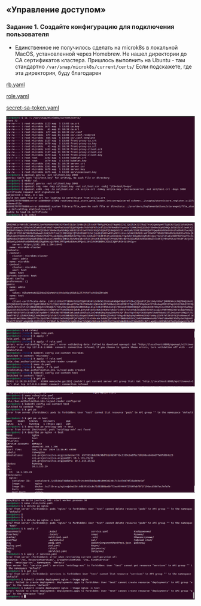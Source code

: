 ## «Управление доступом»
### Задание 1. Создайте конфигурацию для подключения пользователя

- Единственное не получилось сделать на microk8s в локальной MacOS, установленной через Homebrew. Не нашел директории до CA сертификатов кластера. Пришлось выполнить на Ubuntu - там стандартно `/var/snap/microk8s/current/certs/` Если подскажете, где эта директория, буду благодарен

[rb.yaml](rb.yaml) 

[role.yaml](role.yaml) 

[secret-sa-token.yaml](secret-sa-token.yaml) 

![!\[Alt text\](<img/!\[Alt text\](<img/1.png>)>)](<img/1.png>)

![!\[Alt text\](<img/!\[Alt text\](<img/2.png>)>)](<img/2.png>)

![!\[Alt text\](<img/!\[Alt text\](<img/3.png>)>)](<img/3.png>)

![!\[Alt text\](<img/!\[Alt text\](<img/4.png>)>)](<img/4.png>)

![!\[Alt text\](<img/!\[Alt text\](<img/5.png>)>)](<img/5.png>)
